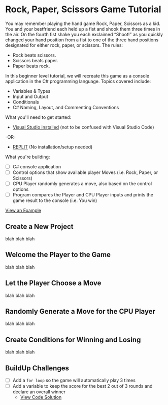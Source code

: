 ﻿# Rock, Paper, Scissors Game Tutorial
You may remember playing the hand game Rock, Paper, Scissors as a kid. You and your bestfriend each held up a fist and shook them three times in the air. On the fourth fist shake you each exclaimed “Shoot!” as you quickly changed your hand position from a fist to one of the three hand positions designated for either rock, paper, or scissors. The rules:

- Rock beats scissors.
- Scissors beats paper.
- Paper beats rock.

In this beginner level tutorial, we will recreate this game as a console application in the C# programming language. 
Topics covered include:
- Variables & Types
- Input and Output
- Conditionals
- C# Naming, Layout, and Commenting Conventions

What you'll need to get started:
- [Visual Studio installed](https://visualstudio.microsoft.com/free-developer-offers/) (not to be confused with Visual Studio Code)

-OR-
- [REPLIT](https://replit.com/languages/csharp) (No installation/setup needed)

What you're building:
- [ ] C# console application
- [ ] Control options that show available player Moves (i.e. Rock, Paper, or Scissors)
- [ ] CPU Player randomly generates a move, also based on the control options
- [ ] Program compares the Player and CPU Player inputs and prints the game result to the console (i.e. You win)

[View an Example](https://drive.google.com/file/d/1mFuVFWiAbU3ttVGaiEm8hJrH9ckNRn3l/view?usp=sharing)


## Create a New Project
blah blah blah

## Welcome the Player to the Game
blah blah blah

## Let the Player Choose a Move
blah blah blah

## Randomly Generate a Move for the CPU Player
blah blah blah

## Create Conditions for Winning and Losing
blah blah blah

## BuildUp Challenges
- [ ] Add a `for loop` so the game will automatically play 3 times
- [ ] Add a variable to keep the score for the best 2 out of 3 rounds and declare an overall winner
  - [View Code Solution](https://github.com/lauren-holloway/rock-paper-scissors-game-tutorial/blob/forloop/README.md)
